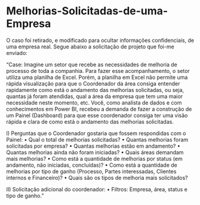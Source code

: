 # Melhorias-Solicitadas-de-uma-Empresa

O caso foi retirado, e modificado para ocultar informações confidenciais, de uma empresa real. Segue abaixo a solicitação de projeto que foi-me enviado:

“Case:
Imagine um setor que recebe as necessidades de melhoria de processo de toda a companhia. Para fazer esse acompanhamento, o setor utiliza uma planilha de Excel. Porém, a planilha em Excel não permite uma rápida visualização para que o Coordenador da área consiga entender rapidamente
como está o andamento das melhorias solicitadas, ou seja, quantas já foram atendidas, qual a área da empresa que tem uma maior necessidade neste momento, etc. Você, como analista de dados e com conhecimentos em Power BI, recebeu a demanda de fazer a construção de um Painel
(Dashboard) para que esse coordenador consiga ter uma visão rápida e clara de como está o andamento das melhorias solicitadas.

I) Perguntas que o Coordenador gostaria que fossem respondidas com o Painel:
• Qual o total de melhorias solicitadas?
• Quantas melhorias foram solicitadas por empresa?
• Quantas melhorias estão em andamento?
• Quantas melhorias ainda não foram iniciadas?
• Quais áreas demandam mais melhorias?
• Como está a quantidade de melhorias por status (em andamento, não iniciadas, concluídas)?
• Como está a quantidade de melhorias por tipo de ganho (Processo, Partes interessadas, Clientes internos e Financeiro)?
• Quais são os tipos de melhoria mais solicitados?

II) Solicitação adicional do coordenador:
• Filtros: Empresa, área, status e tipo de ganho.”
